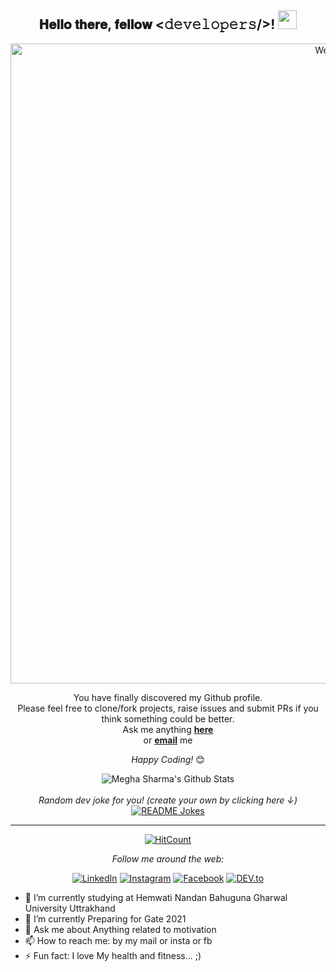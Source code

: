 <div align="center">
<h2> 𝐇𝐞𝐥𝐥𝐨 𝐭𝐡𝐞𝐫𝐞, 𝐟𝐞𝐥𝐥𝐨𝐰 <𝚍𝚎𝚟𝚎𝚕𝚘𝚙𝚎𝚛𝚜/>! <img src="https://raw.githubusercontent.com/meghasharma123/MeghaSharma/main/gifs/Hi.gif" width="30px"></h2>
</div>

<div align="center" width="50">

<img src="https://res.cloudinary.com/meghacloud/image/upload/v1601813053/gif/QBHPVKpu_owaael.gif" alt="Welcome!" width="1024"/>

</div>

<div align="center">

You have finally discovered my Github profile. <br>
Please feel free to clone/fork projects, raise issues and submit PRs if you think something could be better. <br>
Ask me anything <a href="https://github.com/meghasharma123/MeghaSharma/issues/new"><b>here</b></a><br>
or <a href="mailto:meghasharma2822000@gmail.com"><b>email</b></a> me

<i>Happy Coding!</i> 😊

</div>

<div align="center">

<img align="center" src="https://github-readme-stats.vercel.app/api?username=meghasharma123&include_all_commits=true&count_private=true&show_icons=true&line_height=20&title_color=7A7ADB&icon_color=2234AE&text_color=D3D3D3&bg_color=0,000000,130F40" alt="Megha Sharma's Github Stats">

</br>
</br>
<i>Random dev joke for you! (create your own by clicking here ↓)</i><br>
<a href="https://readme-jokes.vercel.app"><img align="center" src="https://readme-jokes.vercel.app/api" alt="README Jokes"></a>

---
[![HitCount](http://hits.dwyl.com/meghasharma123/MeghaSharma.svg)](http://hits.dwyl.com/meghasharma123/MeghaSharma)

<i>Follow me around the web:</i><br>

<a href="https://www.linkedin.com/in/megha-sharma1" target="_blank"><img src="https://img.shields.io/badge/LinkedIn-%230077B5.svg?&style=flat-square&logo=linkedin&logoColor=white" alt="LinkedIn"></a>
<a href="https://www.instagram.com/megha_5_sharma" target="_blank"><img src="https://img.shields.io/badge/Instagram-%23E4405F.svg?&style=flat-square&logo=instagram&logoColor=white" alt="Instagram"></a>
<a href="https://www.facebook.com/profile.php?id=100028083151194" target="_blank"><img src="https://img.shields.io/badge/Facebook-%231877F2.svg?&style=flat-square&logo=facebook&logoColor=white" alt="Facebook"></a>
<a href="https://dev.to/meghasharma123" target="_blank"><img src="https://img.shields.io/badge/DEV-%230A0A0A.svg?&style=flat-square&logo=DEV.to&logoColor=white" alt="DEV.to"></a>

</div>


- 🔭 I’m currently studying at Hemwati Nandan Bahuguna Gharwal University Uttrakhand
- 🌱 I’m currently Preparing for Gate 2021
- 💬 Ask me about Anything related to motivation
- 📫 How to reach me: by my mail or insta or fb
- ⚡ Fun fact: I love My health and fitness... ;)

